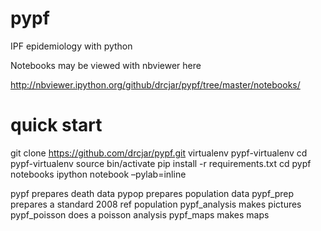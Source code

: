 pypf
====

 IPF epidemiology with python
 
 Notebooks may be viewed with nbviewer here 
 
 http://nbviewer.ipython.org/github/drcjar/pypf/tree/master/notebooks/

quick start
====

 git clone https://github.com/drcjar/pypf.git
 virtualenv pypf-virtualenv
 cd pypf-virtualenv
 source bin/activate
 pip install -r requirements.txt
 cd pypf notebooks
 ipython notebook –pylab=inline

 pypf prepares death data
 pypop prepares population data
 pypf_prep prepares a standard 2008 ref population
 pypf_analysis makes pictures
 pypf_poisson does a poisson analysis
 pypf_maps makes maps
 
